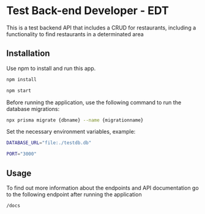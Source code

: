 # Test Back-end Developer - EDT

This is a test backend API that includes a CRUD for restaurants, including a functionality to find restaurants in a determinated area

## Installation

Use npm to install and run this app.

```bash
npm install

npm start
```

Before running the application, use the following command to run the database migrations:

```bash
npx prisma migrate {dbname} --name {migrationname}
```

Set the necessary environment variables, example:

```bash
DATABASE_URL="file:./testdb.db"

PORT="3000"
```

## Usage

To find out more information about the endpoints and API documentation go to the following endpoint after running the application

```bash
/docs
```
